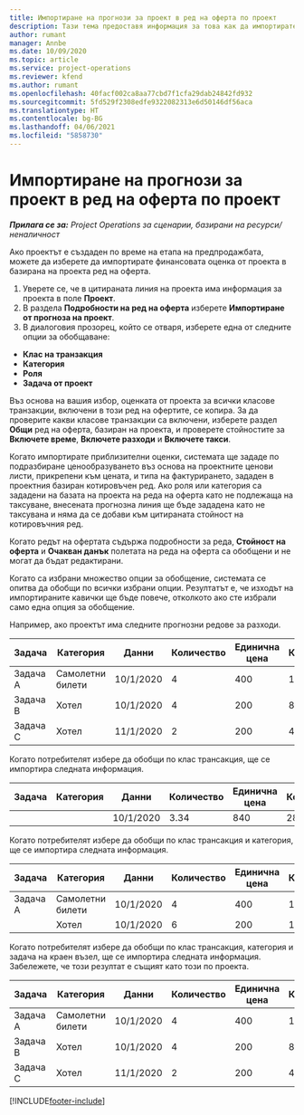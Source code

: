 ```yaml
---
title: Импортиране на прогнози за проект в ред на оферта по проект
description: Тази тема предоставя информация за това как да импортирате прогнози от проект за ред на оферта по проект.
author: rumant
manager: Annbe
ms.date: 10/09/2020
ms.topic: article
ms.service: project-operations
ms.reviewer: kfend
ms.author: rumant
ms.openlocfilehash: 40facf002ca8aa77cbd7f1cfa29dab24842fd932
ms.sourcegitcommit: 5fd529f2308edfe9322082313e6d50146df56aca
ms.translationtype: HT
ms.contentlocale: bg-BG
ms.lasthandoff: 04/06/2021
ms.locfileid: "5858730"
---
```

# <a name="import-estimates-for-a-project-to-a-project-quote-line"></a>Импортиране на прогнози за проект в ред на оферта по проект

_**Прилага се за:** Project Operations за сценарии, базирани на ресурси/неналичност_


Ако проектът е създаден по време на етапа на предпродажбата, можете да изберете да импортирате финансовата оценка от проекта в базирана на проекта ред на оферта.

1. Уверете се, че в цитираната линия на проекта има информация за проекта в поле **Проект**.
2. В раздела **Подробности на ред на оферта** изберете **Импортиране от прогноза на проект**.
3. В диалоговия прозорец, който се отваря, изберете една от следните опции за обобщаване:

  - **Клас на транзакция**
  - **Категория**
  - **Роля** 
  - **Задача от проект**

Въз основа на вашия избор, оценката от проекта за всички класове транзакции, включени в този ред на офертите, се копира. За да проверите какви класове транзакции са включени, изберете раздел **Общи** ред на оферта, базиран на проекта, и проверете стойностите за **Включете време**, **Включете разходи** и **Включете такси**.

Когато импортирате приблизителни оценки, системата ще зададе по подразбиране ценообразуването въз основа на проектните ценови листи, прикрепени към цената, и типа на фактурирането, зададен в проектния базиран котировъчен ред. Ако роля или категория са зададени на базата на проекта на реда на оферта като не подлежаща на таксуване, внесената прогнозна линия ще бъде зададена като не таксувана и няма да се добави към цитираната стойност на котировъчния ред.

Когато редът на офертата съдържа подробности за реда, **Стойност на оферта** и **Очакван данък** полетата на реда на оферта са обобщени и не могат да бъдат редактирани.

Когато са избрани множество опции за обобщение, системата се опитва да обобщи по всички избрани опции. Резултатът е, че изходът на импортираните кавички ще бъде повече, отколкото ако сте избрали само една опция за обобщение.

Например, ако проектът има следните прогнозни редове за разходи.

| Задача | Категория | Данни | Количество | Единична цена | Количество |
| --- | --- | --- | --- | --- | --- |
| Задача А | Самолетни билети | 10/1/2020 | 4 | 400 | 1600 |
| Задача B | Хотел | 10/1/2020 | 4 | 200 | 800 |
| Задача C | Хотел | 11/1/2020 | 2 | 200 | 400 |

Когато потребителят избере да обобщи по клас трансакция, ще се импортира следната информация.

| Задача | Категория | Данни | Количество | Единична цена | Количество |
| --- | --- | --- | --- | --- | --- |
| | | 10/1/2020 | 3.34 | 840 | 2800 |

Когато потребителят избере да обобщи по клас трансакция и категория, ще се импортира следната информация.

| Задача | Категория | Данни | Количество | Единична цена | Количество |
| --- | --- | --- | --- | --- | --- |
| Задача А | Самолетни билети | 10/1/2020 | 4 | 400 | 1600 |
| | Хотел | 10/1/2020 | 6 | 200 | 1200 |

Когато потребителят избере да обобщи по клас трансакция, категория и задача на краен възел, ще се импортира следната информация. Забележете, че този резултат е същият като този по проекта.

| Задача | Категория | Данни | Количество | Единична цена | Количество |
| --- | --- | --- | --- | --- | --- |
| Задача А | Самолетни билети | 10/1/2020 | 4 | 400 | 1600 |
| Задача B | Хотел | 10/1/2020 | 4 | 200 | 800 |
| Задача C | Хотел | 11/1/2020 | 2 | 200 | 400 |


[!INCLUDE[footer-include](../includes/footer-banner.md)]

